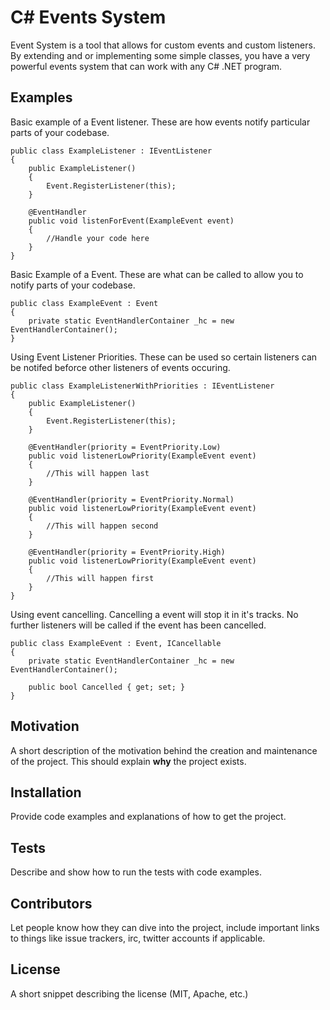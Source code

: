 # C# Events System
Event System is a tool that allows for custom events and custom listeners. By extending and or implementing some simple classes, you have a very powerful events system that can work with any C# .NET program.

## Examples

Basic example of a Event listener. These are how events notify particular parts of your codebase.
```
public class ExampleListener : IEventListener
{
	public ExampleListener()
    {
    	Event.RegisterListener(this);
    }

	@EventHandler
	public void listenForEvent(ExampleEvent event)
    {
    	//Handle your code here
    }
}
```

Basic Example of a Event. These are what can be called to allow you to notify parts of your codebase.
```
public class ExampleEvent : Event
{
	private static EventHandlerContainer _hc = new EventHandlerContainer();
}
```

Using Event Listener Priorities. These can be used so certain listeners can be notifed beforce other listeners of events occuring.
```
public class ExampleListenerWithPriorities : IEventListener
{
	public ExampleListener()
    {
    	Event.RegisterListener(this);
    }

	@EventHandler(priority = EventPriority.Low)
	public void listenerLowPriority(ExampleEvent event)
    {
    	//This will happen last
    }
    
    @EventHandler(priority = EventPriority.Normal)
	public void listenerLowPriority(ExampleEvent event)
    {
    	//This will happen second
    }
    
    @EventHandler(priority = EventPriority.High)
	public void listenerLowPriority(ExampleEvent event)
    {
    	//This will happen first
    }
}
```

Using event cancelling. Cancelling a event will stop it in it's tracks. No further listeners will be called if the event has been cancelled.
```
public class ExampleEvent : Event, ICancellable
{
	private static EventHandlerContainer _hc = new EventHandlerContainer();
    
    public bool Cancelled { get; set; }
}
```

## Motivation

A short description of the motivation behind the creation and maintenance of the project. This should explain **why** the project exists.

## Installation

Provide code examples and explanations of how to get the project.

## Tests

Describe and show how to run the tests with code examples.

## Contributors

Let people know how they can dive into the project, include important links to things like issue trackers, irc, twitter accounts if applicable.

## License

A short snippet describing the license (MIT, Apache, etc.)